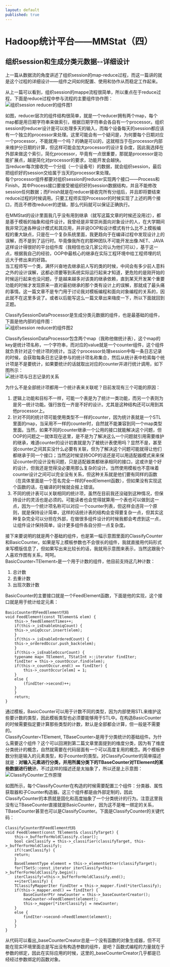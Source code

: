 ```yaml
---
layout: default
published: true
---
```


# Hadoop统计平台——MMStat（四）  

## 组织session和生成分类元数据--详细设计  
  
上一篇从数据流的角度讲述了组织session的map-reduce过程，而这一篇讲的就是这个过程的详细设计——组件之间如何配置、使用和协作从而稳定工作起来。  

从上一篇可以看到，组织session的mappe流程很简单，所以重点在于reduce过程，下面是reduce过程中参与流程的主要组件协作图：  
![组织session reducer的组件图1](/assets/component_session_reducer1.png)  
  
如图，reducer层次的组件结构很简单，就是一个reducer拥有两个map，每个map都是用日期字符串来做索引，根据日期字符串会各自有一个processor。组织session的reducer设计是可以处理多天的输入，而每个设备每天的session都应该有一个独立的processor来处理。这里可能会有一个疑问是，为何要每个日期对应一个processor，不能就用一个吗？的确是可以的，这就相当于在processor内部来维护分日期的计算，但这样可能会加大processor的设计复杂度，因此我选择在外部来做这个索引，简化processor，毕竟有一点很重要，那就是processor是功能扩展点，越是简化对processor的要求，功能开发会越快。  
当reducer每次接收完一个分组（一个设备号）的数据，就会组织session，最后把组织好的session交给属于当天的processor来处理。  
每个processor组件都要对组织session的reducer实现两个接口——Process和Finish，其中Process接口要接受被组织好的session数据结构，并且不能修改session任何数据；而Finish就是在reducer接收完所有分组后，并且即将要结束reduce过程的时候调用。只要工程师实现Processor的时候实现了上述的两个接口，而且不修改reducer的逻辑，那么代码就可以保证正确执行。  

在MMStat的设计里面我几乎没有用到继承（就写这篇文章的时候还没用过），都是基于模板的抽象和组件设计。我曾经是非常崇尚面向对象设计的人，在大学期间我非常沉迷各种设计模式和其应用，并非说OOP和设计模式有什么比不上模板编程的重大缺点，只是在一个复杂系统里面，我更趋向于在编译过程中发现设计上的误解，而不是到了运行时。毕竟像我所在的那种团队不可能开发出像.NET、JAVA这样设计得很好的平台组件库（我相信也没几家公司认为他们可以），基于这一点，根据我自己的经验，OOP中最核心的继承在实际工程环境中给工程师埋的坑远大于修出来的好路。  
当工程师写一个类，满怀兴奋地去继承前人写的类的时候，中间会有多少前人意料之外的设计误解，这都必须要等到系统实际运行起来才知道，更危险的是刚开始的时候运行起来也没问题，于是越来越多对该类的继承依赖，直到某天开发某个重要功能的时候才发现原来一直对最初继承的那个类有设计上的误解，那就成了最头痛的事情。这一篇文章不是专门用于讨论我对模板编程和面向对象编程的关系的，因此就不在这里多说了。或者以后能写这么一篇文章出来嗨皮一下，所以下面就回到正题。  
  
ClassifySessionDataProcessor是生成分类元数据的组件，也是最基础的组件，下面是他内部的组件图：  
![组织session reducer的组件图2](/assets/component_session_reducer2.png)   
  
ClassifySessionDataProcessor包含两个map（我称他做统计表），这个map的key是统计项名称，一个字符串，而对应的value就是一个counter组件，这个组件就负责针对这个统计项的统计。当这个processor处理session中每一条日志记录的时候，会获取每条日志记录参与的统计项名称集合，然后从统计表中检索每个统计项是不是要统计，如果要统计的话就取出对应的counter并进行统计调用，如下图所示：  
![统计项与日志记录的关系](/assets/stat_entry_log_record_relation.png)    
  
为什么不是全部统计项都用一个统计表来关联呢？目前发现有三个可能的原因：  
1.  逻辑上功能和目标不一样，可能一个表是为了统计一类功能，而另一个表则为是另一统计功能。强行放在一齐是不好的设计。尤其是这种结构还可以用到其他processor上。  
2.  针对不同的统计项可能使用类型不一样的counter，因为统计表就是一个STL里面的map，当采用不一样的counter时，自然就不能兼容到同一个map类型里面。当然，如果不同的counter继承一个公用的接口就能解决这个问题，但OOP的问题之一就体现在这里，是不是为了解决这么一个问题就引用需要维护的继承，难道counter的设计初衷就是为了被统计表使用吗？显然不是，甚至说counter之间其实没什么必要有关联，但为了解决这个问题可能就得让他们都继承于同一个接口；当然这时候坚持OOP的话还是可以用适配器模式来来保证counter的设计没有问题，只是适配器类都继承相同的接口，这或许是个好的设计，但我还是觉得没必要用那么复杂的设计。当然使用模板也不意味着counter设计之间可以完全没有关系，但这种关系就是他们要有同样的函数（在具体里面是一个签名完全一样的FeedElement函数），但如果没有实现这个函数的话，在编译的时候就会报上错误。  
3.  不同的统计表可以关联相同的统计项，虽然在目前我还没碰到这种情况，但保持设计的灵活也是必须的。可能读者也会觉得就算用一个表也可以做到这一点，因为一个统计项名称可以对应一个counter列表，但这样会违背一个原则，就是保持设计简单，这样的话统计表的结构会变得要复杂一点，但其实这种复杂完全可以分担在外部，在做很多组件设计的时候我都会考虑到这一点，让组件设计保持简单，设计更多组件各自分担一点复杂度。
  
接下来要说明的就是两个基础的组件，也是第一幅示意图里面的ClassifyCounter和BasicCounter。如果是写上模板参数也不会很长的组件，我就直接用代码形式来写模版信息了，但如果写出来比较长的话，我就用示意图来表示，当然这跟我个人喜欢作图有关系，呵呵。  
BasicCounter`<`TElement`>`是一个用于计数的组件，他目前支持这几种计数：  
1.  总计数  
2.  去重计数  
3.  出现次数计数
  
BasicCounter的主要接口就是一个FeedElement函数，下面是他的实现，这个接口就是用于统计给定元素：  

    BasicCounter的FeedElement代码  
	void FeedElement(const TElement& elem) {  
	    this->_feedElementTimes++;  
	    if(this->_isEnableUniqCount) {  
		this->_uniqOccur.insert(elem);  
	    }  
	    if(this->_isEnableOrderedCount) {  
		this->_orderedOccur.push_back(elem);  
	    }  
	    if(this->_isEnableOccurCount) {  
		typename map< TElement, TStatInt >::iterator findIter;  
		findIter = this->_countOccur.find(elem);  
		if(this->_countOccur.end() == findIter) {  
		    this->_countOccur[elem] = 1;  
		}  
		else {  
		    (findIter->second)++;  
		}  
	    }  
	    return;  
	}  

通过模板，BasicCounter可以用于计数不同的类型，因为内部使用STL来维护这些要计数的类型，因此模板类型也必须要能够用于STL中。在构造BasicCounter的时候需要指定要计算那些类型的计数，默认是全部都会计算，但一般是不需要的。  
ClassifyCounter`<`TElement, TBaseCounter`>`是用于分类统计的基础组件。为什么需要这个组件？这个可以回溯到第二篇文章里面提到的维度分类，因为有了维度分类统计的概念，自然就需要在代码层面有一个可以高度复用的概念。两个模板参数分别是输入的元素类型，和子counter的类型。对ClassifyCounter的简单描述就是：**对输入元素进行分类，并用所属分类下的TBaseCounter对TElement的某些数据进行统计**。不过这样的描述还是太抽象了，所以还是上示意图：  
![ClassifyCounter工作原理](/assets/classify_counter_work.png)  
  
如图所示，每个ClassifyCounter在构造的时候需要配置三个组件：分类器、属性获取器和子Counter构造器。这三个组件都是由外部定制的，因此ClassifyCounter的本质就是固化和高度抽象了一个分类统计的行为。注意这里我没有让TBaseCounter直接就是BasicCounter，因为这不是唯一绑定的关系，TBaseCounter甚至也可以是ClassifyCounter。下面是ClassifyCounter的关键代码：  

    ClassifyCounter的FeedElement代码  
	void FeedElement(const TElement& classifyTarget) {  
	    this->_bufferForHoldClassify.clear();  
	    bool canClassify = this->_classifier(classifyTarget, this->_bufferForHoldClassify);  
	    if(!canClassify) {  
		return;  
	    }  
	    BaseElementType element = this->_elementGetter(classifyTarget);  
	    for(TSetS::const_iterator iterClassify=this->_bufferForHoldClassify.begin();  
		iterClassify!=this->_bufferForHoldClassify.end();  
		++iterClassify) {  
		TClassifyMapperIter findIter = this->_mapper.find(*iterClassify);  
		if(this->_mapper.end() == findIter) {  
		    BaseCounterPtr newCounter = this->_baseCounterCreator();  
		    newCounter->FeedElement(element);  
		    this->_mapper[*iterClassify] = newCounter;  
		}  
		else {  
		    findIter->second->FeedElement(element);  
		}  
	    }  
	}  
  
从代码可以看出_baseCounterCreator总是一个没有函数的对象生成器，但不可能在现实环境里面总是写出没有构造参数的组件，是吧？函数式编程的力量就在于参数的绑定，因此在实际应用的时候，这里的_baseCounterCreator几乎都是已经经过参数绑定的函数对象。  

